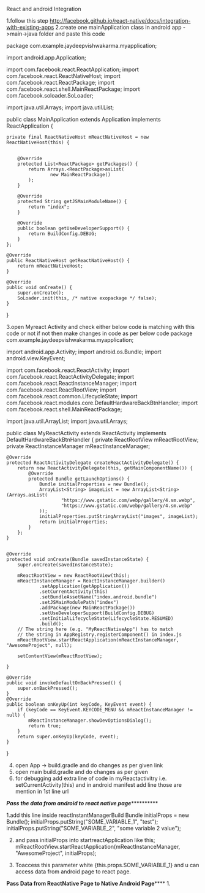 React and android Integration


1.follow this step http://facebook.github.io/react-native/docs/integration-with-existing-apps
2.create one mainApplication class in android app ->main->java folder and paste this code

package com.example.jaydeepvishwakarma.myapplication;

import android.app.Application;

import com.facebook.react.ReactApplication;
import com.facebook.react.ReactNativeHost;
import com.facebook.react.ReactPackage;
import com.facebook.react.shell.MainReactPackage;
import com.facebook.soloader.SoLoader;

import java.util.Arrays;
import java.util.List;

public class MainApplication extends Application implements ReactApplication {

    private final ReactNativeHost mReactNativeHost = new ReactNativeHost(this) {


        @Override
        protected List<ReactPackage> getPackages() {
            return Arrays.<ReactPackage>asList(
                    new MainReactPackage()
            );
        }

        @Override
        protected String getJSMainModuleName() {
            return "index";
        }

        @Override
        public boolean getUseDeveloperSupport() {
            return BuildConfig.DEBUG;
        }
    };

    @Override
    public ReactNativeHost getReactNativeHost() {
        return mReactNativeHost;
    }

    @Override
    public void onCreate() {
        super.onCreate();
        SoLoader.init(this, /* native exopackage */ false);
    }
}

3.open Myreact Activity and check either below code is matching with this code or not if not then make changes in code as per below code
package com.example.jaydeepvishwakarma.myapplication;

import android.app.Activity;
import android.os.Bundle;
import android.view.KeyEvent;

import com.facebook.react.ReactActivity;
import com.facebook.react.ReactActivityDelegate;
import com.facebook.react.ReactInstanceManager;
import com.facebook.react.ReactRootView;
import com.facebook.react.common.LifecycleState;
import com.facebook.react.modules.core.DefaultHardwareBackBtnHandler;
import com.facebook.react.shell.MainReactPackage;

import java.util.ArrayList;
import java.util.Arrays;

public class MyReactActivity extends ReactActivity implements DefaultHardwareBackBtnHandler {
    private ReactRootView mReactRootView;
    private ReactInstanceManager mReactInstanceManager;

    @Override
    protected ReactActivityDelegate createReactActivityDelegate() {
        return new ReactActivityDelegate(this, getMainComponentName()) {
            @Override
            protected Bundle getLaunchOptions() {
                Bundle initialProperties = new Bundle();
                ArrayList<String> imageList = new ArrayList<String>(Arrays.asList(
                        "https://www.gstatic.com/webp/gallery/4.sm.webp",
                        "https://www.gstatic.com/webp/gallery/4.sm.webp"
                ));
                initialProperties.putStringArrayList("images", imageList);
                return initialProperties;
            }
        };
    }


    @Override
    protected void onCreate(Bundle savedInstanceState) {
        super.onCreate(savedInstanceState);

        mReactRootView = new ReactRootView(this);
        mReactInstanceManager = ReactInstanceManager.builder()
                .setApplication(getApplication())
                .setCurrentActivity(this)
                .setBundleAssetName("index.android.bundle")
                .setJSMainModulePath("index")
                .addPackage(new MainReactPackage())
                .setUseDeveloperSupport(BuildConfig.DEBUG)
                .setInitialLifecycleState(LifecycleState.RESUMED)
                .build();
        // The string here (e.g. "MyReactNativeApp") has to match
        // the string in AppRegistry.registerComponent() in index.js
        mReactRootView.startReactApplication(mReactInstanceManager, "AwesomeProject", null);

        setContentView(mReactRootView);

    }

    @Override
    public void invokeDefaultOnBackPressed() {
        super.onBackPressed();
    }
    @Override
    public boolean onKeyUp(int keyCode, KeyEvent event) {
        if (keyCode == KeyEvent.KEYCODE_MENU && mReactInstanceManager != null) {
            mReactInstanceManager.showDevOptionsDialog();
            return true;
        }
        return super.onKeyUp(keyCode, event);
    }

}

4. open App -> build.gradle and do changes as per given link
5. open main build.gradle and do changes as per given 
6. for debugging add extra line of code in  myReactactivitry i.e. setCurrentActivity(this) and in android manifest add line those are mention in 1st line url


***************************Pass the data from android to react native page*************************************

1.add this line inside reactInstantManagerBuild 
Bundle initialProps = new Bundle();
initialProps.putString("SOME_VARIABLE_1", "test");
initialProps.putString("SOME_VARIABLE_2", "some variable 2 value");

2. and pass initialProps into startreactApplication like this;
mReactRootView.startReactApplication(mReactInstanceManager, "AwesomeProject", initialProps);

3. Toaccess this parameter white {this.props.SOME_VARIABLE_1} and u can access data from android page to react page.


**************************Pass Data from ReactNative Page to Native Android Page******************************
1.




